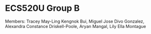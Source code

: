 # ECS520U Group B
Members:
Tracey May-Ling Kengnok Bui,
Miguel Jose Divo Gonzalez,
Alexandra Constance Driskell-Poole,
Aryan Mangal,
Lily Ella Montague
